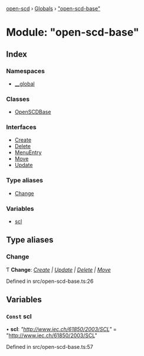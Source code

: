 [open-scd](../README.md) › [Globals](../globals.md) › ["open-scd-base"](_open_scd_base_.md)

# Module: "open-scd-base"

## Index

### Namespaces

* [__global](_open_scd_base_.__global.md)

### Classes

* [OpenSCDBase](../classes/_open_scd_base_.openscdbase.md)

### Interfaces

* [Create](../interfaces/_open_scd_base_.create.md)
* [Delete](../interfaces/_open_scd_base_.delete.md)
* [MenuEntry](../interfaces/_open_scd_base_.menuentry.md)
* [Move](../interfaces/_open_scd_base_.move.md)
* [Update](../interfaces/_open_scd_base_.update.md)

### Type aliases

* [Change](_open_scd_base_.md#change)

### Variables

* [scl](_open_scd_base_.md#const-scl)

## Type aliases

###  Change

Ƭ **Change**: *[Create](../interfaces/_open_scd_base_.create.md) | [Update](../interfaces/_open_scd_base_.update.md) | [Delete](../interfaces/_open_scd_base_.delete.md) | [Move](../interfaces/_open_scd_base_.move.md)*

Defined in src/open-scd-base.ts:26

## Variables

### `Const` scl

• **scl**: *"http://www.iec.ch/61850/2003/SCL"* = "http://www.iec.ch/61850/2003/SCL"

Defined in src/open-scd-base.ts:57

